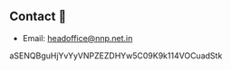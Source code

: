 ## Contact 📘

- Email: [headoffice@nnp.net.in](mailto:headoffice@nnp.net.in)

aSENQBguHjYvYyVNPZEZDHYw5C09K9k114VOCuadStk
